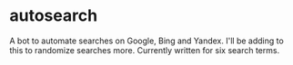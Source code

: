 # autosearch
A bot to automate searches on Google, Bing and Yandex.  I'll be adding to this to randomize searches more.   Currently written for six search terms.  
